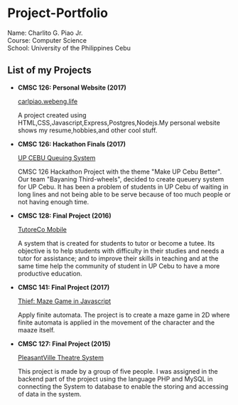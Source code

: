 # Project-Portfolio

Name: Charlito G. Piao Jr. <br>
Course: Computer Science <br>
School: University of the Philippines Cebu <br>

<h2>List of my Projects </h2>
<ul>
  <li><strong>CMSC 126: Personal Website (2017)</strong></li>
    <p><a href= "http://carlpiao.webeng.life"> carlpiao.webeng.life</a></p>
    <p>A project created using HTML,CSS,Javascript,Express,Postgres,Nodejs.My personal website shows my resume,hobbies,and other cool stuff. </p>
    
  <li><strong>CMSC 126: Hackathon Finals (2017)</strong></li>
    <p><a href="https://github.com/carljunepiao/UP-Cebu-Queuery-System">UP CEBU Queuing System</a></p>
    <p>CMSC 126 Hackathon Project with the theme "Make UP Cebu Better". Our team "Bayaning Third-wheels", decided to create queuery system for UP Cebu. It has been a problem of students in UP Cebu of waiting in long lines and not being able to be serve because of too much people or not having enough time.</p>
  
  <li><strong>CMSC 128: Final Project (2016)</strong></li>
    <p><a href="https://github.com/carljunepiao/TutoreCoMobile">TutoreCo Mobile</a></p>
    <p>A system that is created for students to tutor or become a tutee. Its objective is to help students with difficulty in their studies and needs a tutor for assistance; and to improve their skills in teaching and at the same time help the community of student in UP Cebu to have a more productive education.</p>
    
  <li><strong>CMSC 141: Final Project (2017)</strong></li>
    <p><a href="https://carljunepiao.github.io/Thief/">Thief: Maze Game in Javascript</a></p>
    <p>	Apply finite automata. The project is to create a maze game in 2D where finite automata is applied in the movement of the character and the maaze itself. 
</p>

  <li><strong>CMSC 127: Final Project (2015)</strong></li>
    <p><a href="https://github.com/carljunepiao/PleasantVille">PleasantVille Theatre System</a></p>
    <p>This project is made by a group of five people. I was assigned in the backend part of the project using the language PHP and MySQL in connecting the System to database to enable the storing and accessing of data in the system.</p>
  
</ul>
